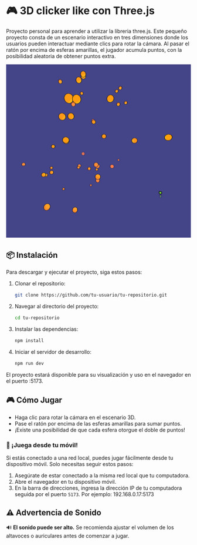 # 🎮 3D clicker like con Three.js

Proyecto personal para aprender a utilizar la libreria three.js. Este pequeño proyecto consta de un escenario interactivo en tres dimensiones donde los usuarios pueden interactuar mediante clics para rotar la cámara. Al pasar el ratón por encima de esferas amarillas, el jugador acumula puntos, con la posibilidad aleatoria de obtener puntos extra.


![Game](images/screenshoot.png)

## 📦 Instalación

Para descargar y ejecutar el proyecto, siga estos pasos:

1. Clonar el repositorio:
    ```bash
    git clone https://github.com/tu-usuario/tu-repositorio.git
    ```

2. Navegar al directorio del proyecto:
    ```bash
    cd tu-repositorio
    ```

3. Instalar las dependencias:
    ```bash
    npm install
    ```

4. Iniciar el servidor de desarrollo:
    ```bash
    npm run dev
    ```

El proyecto estará disponible para su visualización y uso en el navegador en el puerto :5173.


## 🎮 Cómo Jugar

- Haga clic para rotar la cámara en el escenario 3D.
- Pase el ratón por encima de las esferas amarillas para sumar puntos.
- ¡Existe una posibilidad de que cada esfera otorgue el doble de puntos!


### 📱 ¡Juega desde tu móvil!

Si estás conectado a una red local, puedes jugar fácilmente desde tu dispositivo móvil. Solo necesitas seguir estos pasos:

1. Asegúrate de estar conectado a la misma red local que tu computadora.
2. Abre el navegador en tu dispositivo móvil.
3. En la barra de direcciones, ingresa la dirección IP de tu computadora seguida por el puerto `5173`. Por ejemplo: 192.168.0.17:5173


## ⚠️ Advertencia de Sonido

🔊 **El sonido puede ser alto.** Se recomienda ajustar el volumen de los altavoces o auriculares antes de comenzar a jugar.




